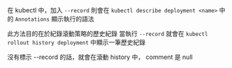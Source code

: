 在 kubectl 中，加入 `--record`
則會在 `kubectl describe deployment <name>` 中的 `Annotations` 顯示執行的語法

此方法目的在於紀錄滾動策略的歷史紀錄
當執行 `--record` 就會在 `kubectl rollout history deployment` 中顯示一筆歷史紀錄


沒有標示 --record 的話，就會在滾動 history 中， comment 是 null